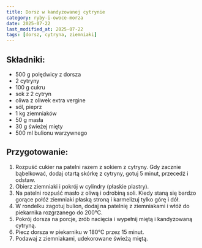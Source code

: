 ```yaml
---
title: Dorsz w kandyzowanej cytrynie
category: ryby-i-owoce-morza
date: 2025-07-22
last_modified_at: 2025-07-22
tags: [dorsz, cytryna, ziemniaki]
---
```


## Składniki:
 - 500 g polędwicy z dorsza
 - 2 cytryny
 - 100 g cukru
 - sok z 2 cytryn
 - oliwa z oliwek extra vergine
 - sól, pieprz
 - 1 kg ziemniaków
 - 50 g masła
 - 30 g świeżej mięty
 - 500 ml bulionu warzywnego

## Przygotowanie:
1. Rozpuść cukier na patelni razem z sokiem z cytryny. Gdy zacznie bąbelkować, dodaj otartą skórkę z cytryny, gotuj 5 minut, przecedź i odstaw.
2. Obierz ziemniaki i pokrój w cylindry (płaskie plastry).
3. Na patelni rozpuść masło z oliwą i odrobiną soli. Kiedy staną się bardzo gorące połóż ziemniaki płaską stroną i karmelizuj tylko górę i dół.
4. W rondelku zagotuj bulion, dodaj na patelnię z ziemniakami i włóż do piekarnika rozgrzanego do 200°C.
5. Pokrój dorsza na porcje, zrób nacięcia i wypełnij miętą i kandyzowaną cytryną.
6. Piecz dorsza w piekarniku w 180°C przez 15 minut.
7. Podawaj z ziemniakami, udekorowane świeżą miętą.
